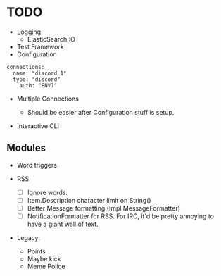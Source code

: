# TODO
* Logging
  * ElasticSearch :O
* Test Framework
* Configuration
```
connections:
  name: "discord 1"
  type: "discord"
    auth: "ENV?"
```

* Multiple Connections
  - Should be easier after Configuration stuff is setup.

* Interactive CLI

## Modules

* Word triggers

* RSS
  * [ ] Ignore words.
  * [ ] Item.Description character limit on String()
  * [ ] Better Message formatting (Impl MessageFormatter)
  * [ ] NotificationFormatter for RSS. For IRC, it'd be pretty annoying to have a giant wall of text.

* Legacy:
  - Points
  - Maybe kick
  - Meme Police
